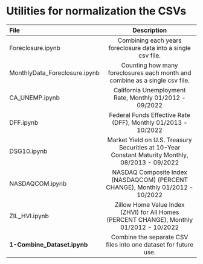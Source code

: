 # Utilities for normalization the CSVs

| File                          | Description                                                                                      |
| :---                          | :---:                                                                                            |
| Foreclosure.ipynb             | Combining each years foreclosure data into a single csv file.                                    |
| MonthlyData_Foreclosure.ipynb | Counting how many foreclosures each month and combine as a single csv file.                      |
| CA_UNEMP.ipynb                | California Unemployment Rate, Monthly 01/2012 - 09/2022                                          |
| DFF.ipynb                     | Federal Funds Effective Rate (DFF), Monthly 01/2013 - 10/2022                                    |
| DSG10.ipynb                   | Market Yield on U.S. Treasury Securities at 10-Year Constant Maturity Monthly, 08/2013 - 09/2022 |
| NASDAQCOM.ipynb               | NASDAQ Composite Index (NASDAQCOM) (PERCENT CHANGE), Monthly 01/2012 - 10/2022                   |
| ZIL_HVI.ipynb                 | Zillow Home Value Index (ZHVI) for All Homes (PERCENT CHANGE), Monthly 01/2012 - 10/2022         |
| **1-Combine_Dataset.ipynb**   | Combine the separate CSV files into one dataset for future use.                                  |

